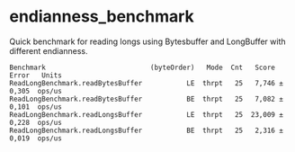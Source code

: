 # endianness_benchmark

Quick benchmark for reading longs using Bytesbuffer and LongBuffer with different endianness.

```
Benchmark                          (byteOrder)   Mode  Cnt   Score   Error   Units
ReadLongBenchmark.readBytesBuffer           LE  thrpt   25   7,746 ± 0,305  ops/us
ReadLongBenchmark.readBytesBuffer           BE  thrpt   25   7,082 ± 0,101  ops/us
ReadLongBenchmark.readLongsBuffer           LE  thrpt   25  23,009 ± 0,228  ops/us
ReadLongBenchmark.readLongsBuffer           BE  thrpt   25   2,316 ± 0,019  ops/us
```
